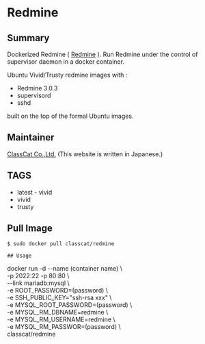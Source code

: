 # Redmine

## Summary

Dockerized Redmine ( [Redmine](http://www.redmine.org/) ).
Run Redmine under the control of supervisor daemon in a docker container.

Ubuntu Vivid/Trusty redmine images with :

+ Redmine 3.0.3
+ supervisord
+ sshd

built on the top of the formal Ubuntu images.

## Maintainer

[ClassCat Co.,Ltd.](http://www.classcat.com/) (This website is written in Japanese.)

## TAGS

+ latest - vivid
+ vivid
+ trusty

## Pull Image

```
$ sudo docker pull classcat/redmine

## Usage

```
docker run -d --name (container name) \  
  -p 2022:22 -p 80:80 \  
  --link mariadb:mysql \  
  -e ROOT_PASSWORD=(password) \  
  -e SSH_PUBLIC_KEY="ssh-rsa xxx" \  
  -e MYSQL_ROOT_PASSWORD=(password) \  
  -e MYSQL_RM_DBNAME=redmine \  
  -e MYSQL_RM_USERNAME=redmine \  
  -e MYSQL_RM_PASSWOR=(password) \  
  classcat/redmine
```
